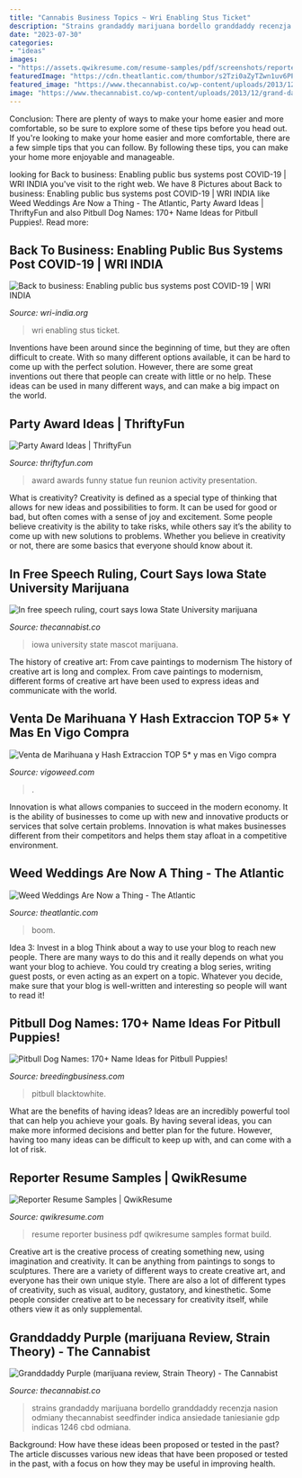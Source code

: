 ```yaml
---
title: "Cannabis Business Topics ~ Wri Enabling Stus Ticket"
description: "Strains grandaddy marijuana bordello granddaddy recenzja nasion odmiany thecannabist seedfinder indica ansiedade taniesianie gdp indicas 1246 cbd odmiana"
date: "2023-07-30"
categories:
- "ideas"
images:
- "https://assets.qwikresume.com/resume-samples/pdf/screenshots/reporter-1561452980-pdf.jpg"
featuredImage: "https://cdn.theatlantic.com/thumbor/s2Tzi0aZyTZwn1uv6PP-5lSd_9s=/3x106:2399x1354/960x500/media/img/mt/2017/02/Lollylah_Photography/original.jpg"
featured_image: "https://www.thecannabist.co/wp-content/uploads/2013/12/grand-daddy-purple-strain-theory-800x533.jpg"
image: "https://www.thecannabist.co/wp-content/uploads/2013/12/grand-daddy-purple-strain-theory-800x533.jpg"
---
```



Conclusion: There are plenty of ways to make your home easier and more comfortable, so be sure to explore some of these tips before you head out.
If you're looking to make your home easier and more comfortable, there are a few simple tips that you can follow. By following these tips, you can make your home more enjoyable and manageable.

	

		
looking for Back to business: Enabling public bus systems post COVID-19 | WRI INDIA you've visit to the right web. We have 8 Pictures about Back to business: Enabling public bus systems post COVID-19 | WRI INDIA like Weed Weddings Are Now a Thing - The Atlantic, Party Award Ideas | ThriftyFun and also Pitbull Dog Names: 170+ Name Ideas for Pitbull Puppies!. Read more:
		
    
## Back To Business: Enabling Public Bus Systems Post COVID-19 | WRI INDIA

<img loading=lazy src="https://www.wri-india.org/sites/default/files/Enabling-public-bus-systems-post-COVID-19_Featuredimage.jpg" onerror="this.onerror=null;this.src='https://tse4.mm.bing.net/th?id=OIP.JAGuL7Nlwc5LFdZC1Ce06QHaE-&amp;pid=15.1';" alt="Back to business: Enabling public bus systems post COVID-19 | WRI INDIA">

_Source: wri-india.org_

>wri enabling stus ticket. 

	

Inventions have been around since the beginning of time, but they are often difficult to create. With so many different options available, it can be hard to come up with the perfect solution. However, there are some great inventions out there that people can create with little or no help. These ideas can be used in many different ways, and can make a big impact on the world.

    
## Party Award Ideas | ThriftyFun

<img loading=lazy src="https://img.thrfun.com/img/077/233/party_award_statue_x1.jpg" onerror="this.onerror=null;this.src='https://tse1.mm.bing.net/th?id=OIP.ejSKV3nArrlTcVrmuSMakwHaLH&amp;pid=15.1';" alt="Party Award Ideas | ThriftyFun">

_Source: thriftyfun.com_

>award awards funny statue fun reunion activity presentation. 

	

What is creativity?
Creativity is defined as a special type of thinking that allows for new ideas and possibilities to form. It can be used for good or bad, but often comes with a sense of joy and excitement. Some people believe creativity is the ability to take risks, while others say it’s the ability to come up with new solutions to problems. Whether you believe in creativity or not, there are some basics that everyone should know about it.

    
## In Free Speech Ruling, Court Says Iowa State University Marijuana

<img loading=lazy src="https://www.thecannabist.co/wp-content/uploads/2016/01/iowa-state-university-marijuana-lawsuit-norml.jpg" onerror="this.onerror=null;this.src='https://tse3.mm.bing.net/th?id=OIP.vl5O3DNvfBGK5mUeHYMLkAHaE5&amp;pid=15.1';" alt="In free speech ruling, court says Iowa State University marijuana">

_Source: thecannabist.co_

>iowa university state mascot marijuana. 

	

The history of creative art: From cave paintings to modernism
The history of creative art is long and complex. From cave paintings to modernism, different forms of creative art have been used to express ideas and communicate with the world.

    
## Venta De Marihuana Y Hash Extraccion TOP 5* Y Mas En Vigo Compra

<img loading=lazy src="https://vigoweed.com/wp-content/uploads/2020/09/IMG-20200728-WA0040.jpg" onerror="this.onerror=null;this.src='https://tse2.mm.bing.net/th?id=OIP.pECiQiyUp9lH-A2BKW5X7QHaJ4&amp;pid=15.1';" alt="Venta de Marihuana y Hash Extraccion TOP 5* y mas en Vigo compra">

_Source: vigoweed.com_

>. 

	

Innovation is what allows companies to succeed in the modern economy. It is the ability of businesses to come up with new and innovative products or services that solve certain problems. Innovation is what makes businesses different from their competitors and helps them stay afloat in a competitive environment.

    
## Weed Weddings Are Now A Thing - The Atlantic

<img loading=lazy src="https://cdn.theatlantic.com/thumbor/s2Tzi0aZyTZwn1uv6PP-5lSd_9s=/3x106:2399x1354/960x500/media/img/mt/2017/02/Lollylah_Photography/original.jpg" onerror="this.onerror=null;this.src='https://tse4.mm.bing.net/th?id=OIP.dmY6Ia406LFNW2TfMLQFGAHaD2&amp;pid=15.1';" alt="Weed Weddings Are Now a Thing - The Atlantic">

_Source: theatlantic.com_

>boom. 

	

Idea 3: Invest in a blog
Think about a way to use your blog to reach new people. There are many ways to do this and it really depends on what you want your blog to achieve. You could try creating a blog series, writing guest posts, or even acting as an expert on a topic. Whatever you decide, make sure that your blog is well-written and interesting so people will want to read it!

    
## Pitbull Dog Names: 170+ Name Ideas For Pitbull Puppies!

<img loading=lazy src="https://breedingbusiness.com/wp-content/uploads/2020/02/pitbull-dog-names.jpg" onerror="this.onerror=null;this.src='https://tse1.mm.bing.net/th?id=OIP.-AgIqUnHqeWKuQyHmTpYkQHaEX&amp;pid=15.1';" alt="Pitbull Dog Names: 170+ Name Ideas for Pitbull Puppies!">

_Source: breedingbusiness.com_

>pitbull blacktowhite. 

	

What are the benefits of having ideas?
Ideas are an incredibly powerful tool that can help you achieve your goals. By having several ideas, you can make more informed decisions and better plan for the future. However, having too many ideas can be difficult to keep up with, and can come with a lot of risk.

    
## Reporter Resume Samples | QwikResume

<img loading=lazy src="https://assets.qwikresume.com/resume-samples/pdf/screenshots/reporter-1561452980-pdf.jpg" onerror="this.onerror=null;this.src='https://tse3.mm.bing.net/th?id=OIP.T6L0IhNW3ev8934_GPijdwHaKe&amp;pid=15.1';" alt="Reporter Resume Samples | QwikResume">

_Source: qwikresume.com_

>resume reporter business pdf qwikresume samples format build. 

	

Creative art is the creative process of creating something new, using imagination and creativity. It can be anything from paintings to songs to sculptures. There are a variety of different ways to create creative art, and everyone has their own unique style. There are also a lot of different types of creativity, such as visual, auditory, gustatory, and kinesthetic. Some people consider creative art to be necessary for creativity itself, while others view it as only supplemental.

    
## Granddaddy Purple (marijuana Review, Strain Theory) - The Cannabist

<img loading=lazy src="https://www.thecannabist.co/wp-content/uploads/2013/12/grand-daddy-purple-strain-theory-800x533.jpg" onerror="this.onerror=null;this.src='https://tse2.mm.bing.net/th?id=OIP.BIi9189tCsjsNNq-iIaaUAHaE7&amp;pid=15.1';" alt="Granddaddy Purple (marijuana review, Strain Theory) - The Cannabist">

_Source: thecannabist.co_

>strains grandaddy marijuana bordello granddaddy recenzja nasion odmiany thecannabist seedfinder indica ansiedade taniesianie gdp indicas 1246 cbd odmiana. 

	

Background: How have these ideas been proposed or tested in the past?
The article discusses various new ideas that have been proposed or tested in the past, with a focus on how they may be useful in improving health.

